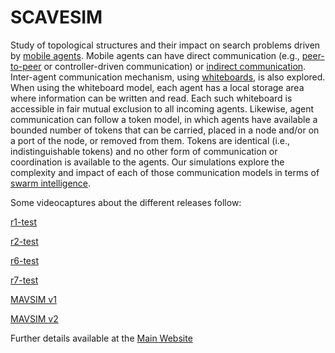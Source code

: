 # SCAVESIM

Study of topological structures and their impact on search problems driven by [mobile agents](https://en.wikipedia.org/wiki/Mobile_agent). Mobile agents can have direct communication (e.g., [peer-to-peer](https://en.wikipedia.org/wiki/Peer-to-peer) or controller-driven communication) or [indirect communication](https://en.wikipedia.org/wiki/Decentralised_system). Inter-agent communication mechanism, using [whiteboards](https://en.wikipedia.org/wiki/Decentralised_system#Artificial_intelligence_and_robotics), is also explored. When using the whiteboard model, each agent has a local storage area where information can be written and read. Each such whiteboard is accessible in fair mutual exclusion to all incoming agents. Likewise, agent communication can follow a token model, in which agents have available a bounded number of tokens that can be carried, placed in a node and/or on a port of the node, or removed from them. Tokens are identical (i.e., indistinguishable tokens) and no other form of communication or coordination is available to the agents. Our simulations explore the complexity and impact of each of those communication models in terms of [swarm intelligence](https://en.wikipedia.org/wiki/Swarm_intelligence).

Some videocaptures about the different releases follow:

[r1-test](https://youtu.be/_R9daWaxWM0)

[r2-test](http://youtu.be/YbZpcJHpdGc)

[r6-test](http://youtu.be/bMiXqhgFfa8)

[r7-test](http://youtu.be/B-PdgEmdmxQ)

[MAVSIM v1](http://youtu.be/ePn1VMsyFHw)

[MAVSIM v2](http://youtu.be/_F7AbmR-QDM)

Further details available at the [Main Website](http://www-public.imtbs-tsp.eu/~garcia_a/web/prototypes/mavsim/)


